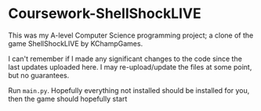# Coursework-ShellShockLIVE

This was my A-level Computer Science programming project; a clone of the game ShellShockLIVE by KChampGames.

I can't remember if I made any significant changes to the code since the last updates uploaded here. I may re-upload/update the files at some point, but no guarantees.

Run `main.py`. Hopefully everything not installed should be installed for you, then the game should hopefully start
